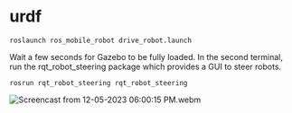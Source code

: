 # urdf
`roslaunch ros_mobile_robot drive_robot.launch`

Wait a few seconds for Gazebo to be fully loaded. In the second terminal, run the rqt_robot_steering package which provides a GUI to steer robots.

`rosrun rqt_robot_steering rqt_robot_steering`

![Screencast from 12-05-2023 06:00:15 PM.webm](https://github.com/soojin-p/UNLV_CpE476/assets/72116811/cd604093-a62d-46ff-a46d-bdffbe515f38)
